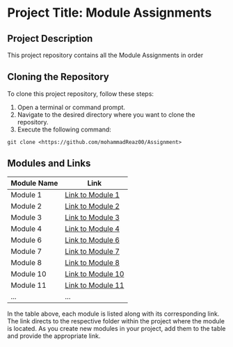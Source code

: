 # Project Title: Module Assignments

## Project Description

This project repository contains all the Module Assignments in order

## Cloning the Repository

To clone this project repository, follow these steps:

1. Open a terminal or command prompt.
2. Navigate to the desired directory where you want to clone the repository.
3. Execute the following command:

`git clone <https://github.com/mohammadReaz00/Assignment>`

## Modules and Links

| Module Name | Link                                                                                  |
| ----------- | ------------------------------------------------------------------------------------- |
| Module 1    | [Link to Module 1](https://github.com/mohammadReaz00/Assignment/tree/main/01_Module)  |
| Module 2    | [Link to Module 2](https://github.com/mohammadReaz00/Assignment/tree/main/02_Module)  |
| Module 3    | [Link to Module 3](https://github.com/mohammadReaz00/Assignment/tree/main/03_Module)  |
| Module 4    | [Link to Module 4](https://github.com/mohammadReaz00/Assignment/tree/main/04_Module)  |
| Module 6    | [Link to Module 6](https://github.com/mohammadReaz00/Assignment/tree/main/06_Module)  |
| Module 7    | [Link to Module 7](https://github.com/mohammadReaz00/Assignment/tree/main/07_Module)  |
| Module 8    | [Link to Module 8](https://github.com/mohammadReaz00/Assignment/tree/main/08_Module)  |
| Module 10   | [Link to Module 10](https://github.com/mohammadReaz00/Assignment/tree/main/10_Module) |
| Module 11   | [Link to Module 11](https://github.com/mohammadReaz00/Assignment/tree/main/11_Module) |
| ...         | ...                                                                                   |

In the table above, each module is listed along with its corresponding link. The link directs to the respective folder within the project where the module is located. As you create new modules in your project, add them to the table and provide the appropriate link.
